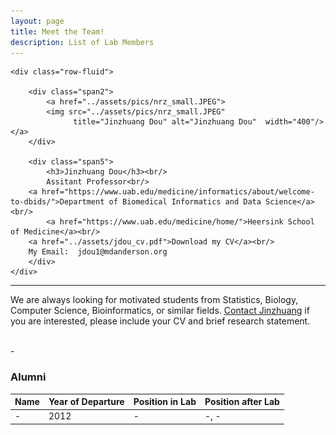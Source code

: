 ```yaml
---
layout: page
title: Meet the Team!
description: List of Lab Members
---
```


<div class="container">

    <div class="row-fluid">
        
        <div class="span2">
            <a href="../assets/pics/nrz_small.JPEG">
            <img src="../assets/pics/nrz_small.JPEG"
                  title="Jinzhuang Dou" alt="Jinzhuang Dou"  width="400"/></a>
        </div>

        <div class="span5">
            <h3>Jinzhuang Dou</h3><br/>
            Assitant Professor<br/>  	    
	    <a href="https://www.uab.edu/medicine/informatics/about/welcome-to-dbids/">Department of Biomedical Informatics and Data Science</a><br/>	     
            <a href="https://www.uab.edu/medicine/home/">Heersink School of Medicine</a><br/>	    
	    <a href="../assets/jdou_cv.pdf">Download my CV</a><br/>
	    My Email:  jdou1@mdanderson.org
        </div>
    </div>
</div>
<hr />


We are always looking for motivated students from Statistics, Biology, Computer Science, Bioinformatics, or similar fields.  [Contact Jinzhuang](mailto:jdou1@mdanderson.org) if you are interested, please include your CV and brief research statement.


<br/>
-
<br/>

### Alumni

Name | Year of Departure | Position in Lab | Position after Lab
:----|:------------------|:----------------|:------------------
- |2012 | - | -, -
